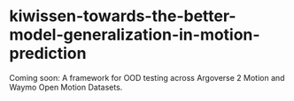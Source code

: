 # kiwissen-towards-the-better-model-generalization-in-motion-prediction
Coming soon: A framework for OOD testing across Argoverse 2 Motion and Waymo Open Motion Datasets.
